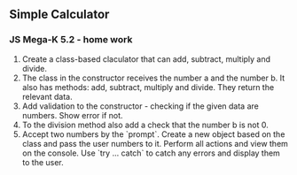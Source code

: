 ## Simple Calculator

### JS Mega-K 5.2 - home work

1.  Create a class-based claculator that can add, subtract, multiply and divide.
2.  The class in the constructor receives the number a and the number b. It also has methods: add, subtract, multiply and divide. They return the relevant data.
3.  Add validation to the constructor - checking if the given data are numbers. Show error if not.
4.  To the division method also add a check that the number b is not 0.
5.  Accept two numbers by the \`prompt\`. Create a new object based on the class and pass the user numbers to it. Perform all actions and view them on the console. Use \`try ... catch\` to catch any errors and display them to the user.
